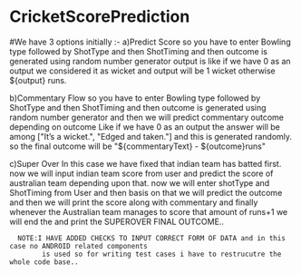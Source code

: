 # CricketScorePrediction
#We have 3 options initially :-
  a)Predict Score
      so you have to enter Bowling type followed by ShotType and then ShotTiming
      and then outcome is generated using random number generator 
      output is like if we have 0 as an output we considered it as wicket and output will be 1 wicket otherwise ${output} runs.
      
  b)Commentary Flow
      so you have to enter Bowling type followed by ShotType and then ShotTiming
      and then outcome is generated using random number generator 
      and then we will predict commentary outcome depending on outcome 
      Like if we have 0 as an output the answer will be among ["It’s a wicket.", "Edged and taken."] and this is generated randomly.
      so the final outcome will be "${commentaryText} - ${outcome}runs"
      
  c)Super Over
      In this case we have fixed that indian team has batted first.
      now we will input indian team score from user and predict the score of australian team depending upon that.
      now we will enter shotType and ShotTiming from User and then basis on that we will predict the outcome and
      then we will print the score along with commentary
      and finally whenever the Australian team manages to score that amount of runs+1 we will end the and print the SUPEROVER FINAL OUTCOME..
      
      
      NOTE:I HAVE ADDED CHECKS TO INPUT CORRECT FORM OF DATA and in this case no ANDROID related components 
            is used so for writing test cases i have to restrucutre the whole code base..
        
